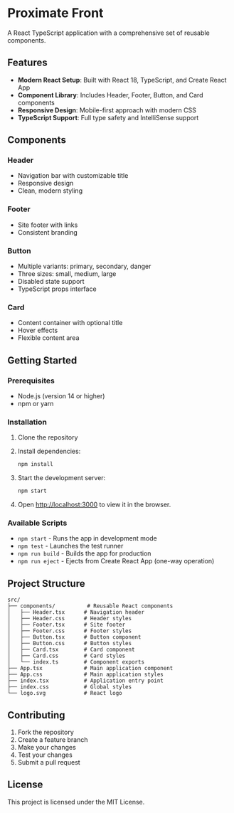 # Proximate Front

A React TypeScript application with a comprehensive set of reusable components.

## Features

- **Modern React Setup**: Built with React 18, TypeScript, and Create React App
- **Component Library**: Includes Header, Footer, Button, and Card components
- **Responsive Design**: Mobile-first approach with modern CSS
- **TypeScript Support**: Full type safety and IntelliSense support

## Components

### Header
- Navigation bar with customizable title
- Responsive design
- Clean, modern styling

### Footer
- Site footer with links
- Consistent branding

### Button
- Multiple variants: primary, secondary, danger
- Three sizes: small, medium, large
- Disabled state support
- TypeScript props interface

### Card
- Content container with optional title
- Hover effects
- Flexible content area

## Getting Started

### Prerequisites
- Node.js (version 14 or higher)
- npm or yarn

### Installation

1. Clone the repository
2. Install dependencies:
   ```bash
   npm install
   ```

3. Start the development server:
   ```bash
   npm start
   ```

4. Open [http://localhost:3000](http://localhost:3000) to view it in the browser.

### Available Scripts

- `npm start` - Runs the app in development mode
- `npm test` - Launches the test runner
- `npm run build` - Builds the app for production
- `npm run eject` - Ejects from Create React App (one-way operation)

## Project Structure

```
src/
├── components/          # Reusable React components
│   ├── Header.tsx      # Navigation header
│   ├── Header.css      # Header styles
│   ├── Footer.tsx      # Site footer
│   ├── Footer.css      # Footer styles
│   ├── Button.tsx      # Button component
│   ├── Button.css      # Button styles
│   ├── Card.tsx        # Card component
│   ├── Card.css        # Card styles
│   └── index.ts        # Component exports
├── App.tsx             # Main application component
├── App.css             # Main application styles
├── index.tsx           # Application entry point
├── index.css           # Global styles
└── logo.svg            # React logo
```

## Contributing

1. Fork the repository
2. Create a feature branch
3. Make your changes
4. Test your changes
5. Submit a pull request

## License

This project is licensed under the MIT License.
